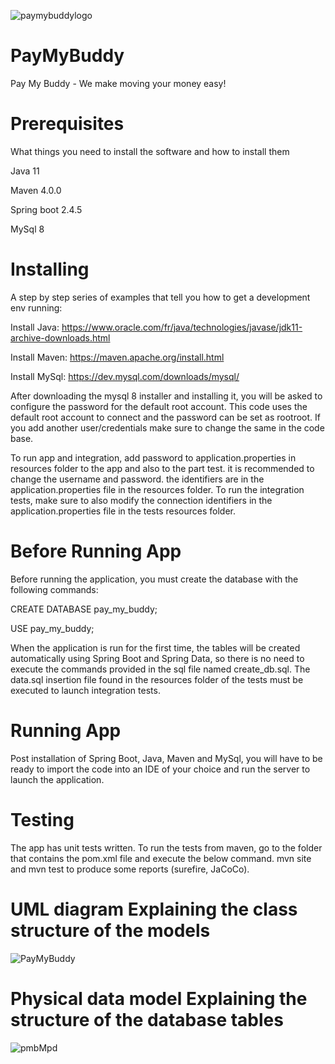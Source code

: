 ![paymybuddylogo](https://user-images.githubusercontent.com/52921038/159732811-502f1fd7-479a-4796-bf37-030051178460.png)

# PayMyBuddy
Pay My Buddy - We make moving your money easy!

# Prerequisites
What things you need to install the software and how to install them

Java 11

Maven 4.0.0

Spring boot 2.4.5

MySql 8

# Installing
A step by step series of examples that tell you how to get a development env running:

Install Java: https://www.oracle.com/fr/java/technologies/javase/jdk11-archive-downloads.html

Install Maven: https://maven.apache.org/install.html

Install MySql: https://dev.mysql.com/downloads/mysql/

After downloading the mysql 8 installer and installing it, you will be asked to configure the password for the default
root account. This code uses the default root account to connect and the password can be set as rootroot.
If you add another user/credentials make sure to change the same in the code base.

To run app and integration, add password to application.properties in resources folder to the app and also to the part test. 
it is recommended to change the username and password. the identifiers are in the application.properties file
in the resources folder. To run the integration tests, make sure to also modify the connection identifiers in the
application.properties file in the tests resources folder.

# Before Running App
Before running the application, you must create the database with the following commands:

CREATE DATABASE pay_my_buddy;

USE pay_my_buddy;

When the application is run for the first time, the tables will be created automatically using Spring Boot and Spring Data,
so there is no need to execute the commands provided in the sql file named create_db.sql. 
The data.sql insertion file found in the resources folder of the tests must be executed to launch integration tests.


# Running App
Post installation of Spring Boot, Java, Maven and MySql, you will have to be ready to import the code into an IDE of your choice
and run the server to launch the application.

# Testing
The app has unit tests written. To run the tests from maven, go to the folder that contains the pom.xml file and execute the below command. mvn site and mvn test to produce some reports (surefire, JaCoCo).

# UML diagram Explaining the class structure of the models

![PayMyBuddy](https://user-images.githubusercontent.com/52921038/161936842-1c3f9ace-22cc-4ab0-9469-eecac557d520.png)

# Physical data model Explaining the structure of the database tables

![pmbMpd](https://user-images.githubusercontent.com/52921038/161936859-cb7a5a75-8204-434a-9df1-fe55b629e487.png)
